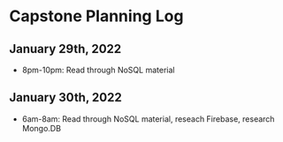 # Capstone Planning Log

## January 29th, 2022

- 8pm-10pm: Read through NoSQL material

## January 30th, 2022

- 6am-8am: Read through NoSQL material, reseach Firebase, research Mongo.DB

